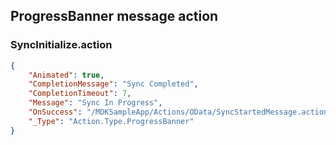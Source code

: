 ## ProgressBanner message action

### SyncInitialize.action

```json
{
	"Animated": true,
	"CompletionMessage": "Sync Completed",
	"CompletionTimeout": 7,
	"Message": "Sync In Progress",
	"OnSuccess": "/MDKSampleApp/Actions/OData/SyncStartedMessage.action",
	"_Type": "Action.Type.ProgressBanner"
}
```